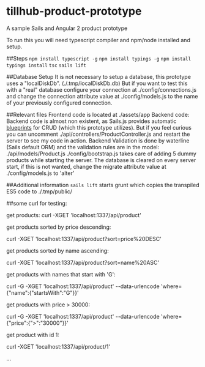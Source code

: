 # tillhub-product-prototype

A sample Sails and Angular 2 product prototype

To run this you will need typescript compiler and npm/node installed and setup.

##Steps
`npm install typescript -g`
`npm install typings -g`
`npm install`
`typings install`
`tsc`
`sails lift`

##Database Setup
It is not necessary to setup a database, this prototype uses a "localDiskDb". (./.tmp/localDiskDb.db)
But if you want to test this with a "real" database configure your connection at ./config/connections.js and change the connection attribute value at ./config/models.js to the name of your previously configured connection.

##Relevant files
Frontend code is located at ./assets/app
Backend code:
Backend code is almost non existent, as Sails.js provides automatic [blueprints](https://github.com/balderdashy/sails/tree/master/lib/hooks/blueprints/actions) for CRUD (which this prototype utilizes).
But if you feel curious you can uncomment ./api/controllers/ProductController.js and restart the server to see my code in action.
Backend Validation is done by waterline (Sails default ORM) and the validation rules are in the model: ./api/models/Product.js
./config/bootstrap.js takes care of adding 5 dummy products while starting the server. The database is cleared on every server start, if this is not wanted, change the migrate attribute value at ./config/models.js to 'alter'

##Additional information
`sails lift` starts grunt which copies the transpiled ES5 code to ./.tmp/public/

##some curl for testing:

get products:
curl -XGET 'localhost:1337/api/product'

get products sorted by price descending:

curl -XGET 'localhost:1337/api/product?sort=price%20DESC'

get products sorted by name ascending:

curl -XGET 'localhost:1337/api/product?sort=name%20ASC'

get products with names that start with 'G':

curl -G -XGET 'localhost:1337/api/product' --data-urlencode 'where={"name":{"startsWith":"G"}}'

get products with price > 30000:

curl -G -XGET 'localhost:1337/api/product' --data-urlencode 'where={"price":{">":"30000"}}'

get product with id 1:

curl -XGET 'localhost:1337/api/product/1'

...